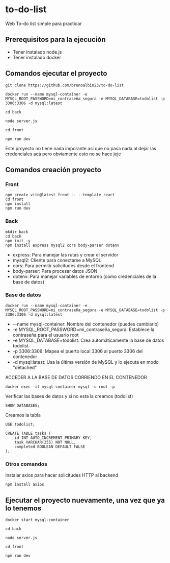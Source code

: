 # to-do-list
Web To-do list simple para practicar

## Prerequisitos para la ejecución
- Tener instalado node.js
- Tener instalado docker
  
## Comandos ejecutar el proyecto
```
git clone https://github.com/brunoalbin23/to-do-list
```
```
docker run --name mysql-container -e MYSQL_ROOT_PASSWORD=mi_contraseña_segura -e MYSQL_DATABASE=todolist -p 3306:3306 -d mysql:latest
```
```
cd back
```
```
node server.js
```
```
cd front
```
```
npm run dev
```
Este proyecto no tiene nada imporante así que no pasa nada al dejar las credenciales acá pero obviamente esto no se hace jeje

## Comandos creación proyecto

### Front
```
npm create vite@latest front -- --template react
cd front
npm install
npm run dev
```
### Back
```
mkdir back
cd back
npm init -y
npm install express mysql2 cors body-parser dotenv
```
- express: Para manejar las rutas y crear el servidor
- mysql2: Cliente para conectarse a MySQL
- cors: Para permitir solicitudes desde el frontend
- body-parser: Para procesar datos JSON
- dotenv: Para manejar variables de entorno (como credenciales de la base de datos)

### Base de datos
```
docker run --name mysql-container -e MYSQL_ROOT_PASSWORD=mi_contraseña_segura -e MYSQL_DATABASE=todolist -p 3306:3306 -d mysql:latest
```
- --name mysql-container: Nombre del contenedor (puedes cambiarlo)
- -e MYSQL_ROOT_PASSWORD=mi_contraseña_segura: Establece la contraseña para el usuario root
- -e MYSQL_DATABASE=todolist: Crea automáticamente la base de datos todolist
- -p 3306:3306: Mapea el puerto local 3306 al puerto 3306 del contenedor 
- -d mysql:latest: Usa la última versión de MySQL y lo ejecuta en modo "detached"

ACCEDER A LA BASE DE DATOS CORRIENDO EN EL CONTENEDOR
```
docker exec -it mysql-container mysql -u root -p
```
Verificar las bases de datos y si no esta la creamos (todolist)
```
SHOW DATABASES;
```
Creamos la tabla
```
USE todolist;

CREATE TABLE tasks (
    id INT AUTO_INCREMENT PRIMARY KEY,
    task VARCHAR(255) NOT NULL,
    completed BOOLEAN DEFAULT FALSE
);
```
### Otros comandos

Instalar axios para hacer solicitudes HTTP al backend
```
npm install axios 
```
## Ejecutar el proyecto nuevamente, una vez que ya lo tenemos
```
docker start mysql-container
```
```
cd back
```
```
node server.js
```
```
cd front
```
```
npm run dev
```

